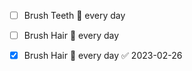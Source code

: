 

- [ ] Brush Teeth 🔁 every day 

- [ ] Brush Hair 🔁 every day
- [x] Brush Hair 🔁 every day ✅ 2023-02-26